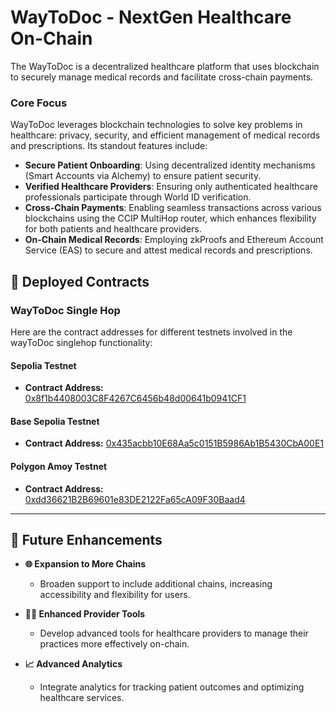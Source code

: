 # WayToDoc - NextGen Healthcare On-Chain

The WayToDoc is a decentralized healthcare platform that uses blockchain to securely manage medical records and facilitate cross-chain payments.

### **Core Focus**

WayToDoc leverages blockchain technologies to solve key problems in healthcare: privacy, security, and efficient management of medical records and prescriptions. Its standout features include:

- **Secure Patient Onboarding**: Using decentralized identity mechanisms (Smart Accounts via Alchemy) to ensure patient security.
- **Verified Healthcare Providers**: Ensuring only authenticated healthcare professionals participate through World ID verification.
- **Cross-Chain Payments**: Enabling seamless transactions across various blockchains using the CCIP MultiHop router, which enhances flexibility for both patients and healthcare providers.
- **On-Chain Medical Records**: Employing zkProofs and Ethereum Account Service (EAS) to secure and attest medical records and prescriptions.

## 📜 Deployed Contracts

### **WayToDoc Single Hop**

Here are the contract addresses for different testnets involved in the wayToDoc singlehop functionality:

#### **Sepolia Testnet**
- **Contract Address:** [0x8f1b4408003C8F4267C6456b48d00641b0941CF1](https://sepolia.etherscan.io/address/0x8f1b4408003C8F4267C6456b48d00641b0941CF1)

#### **Base Sepolia Testnet**
- **Contract Address:** [0x435acbb10E68Aa5c0151B5986Ab1B5430CbA00E1](https://base-sepolia.blockscout.com/address/0x435acbb10E68Aa5c0151B5986Ab1B5430CbA00E1)

#### **Polygon Amoy Testnet**
- **Contract Address:** [0xdd36621B2B69601e83DE2122Fa65cA09F30Baad4](https://amoy.polygonscan.com/address/0xdd36621B2B69601e83DE2122Fa65cA09F30Baad4)

---

## 🚀 Future Enhancements

- **🌐 Expansion to More Chains**
  - Broaden support to include additional chains, increasing accessibility and flexibility for users.
  
- **🧑‍⚕️ Enhanced Provider Tools**
  - Develop advanced tools for healthcare providers to manage their practices more effectively on-chain.

- **📈 Advanced Analytics**
  - Integrate analytics for tracking patient outcomes and optimizing healthcare services.
